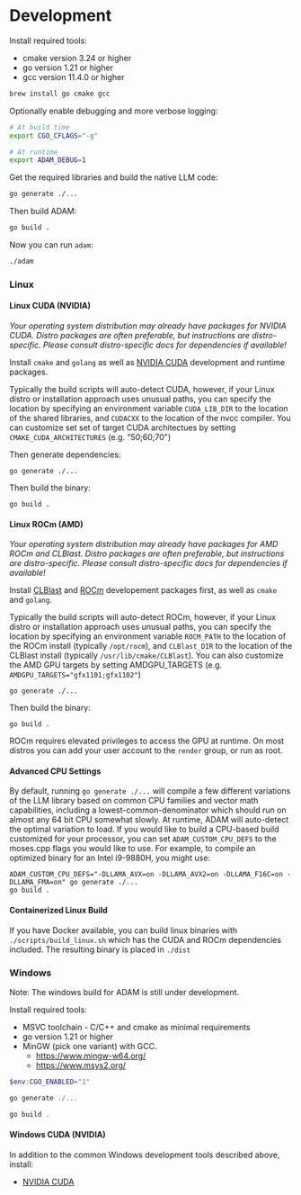 # Development

Install required tools:

- cmake version 3.24 or higher
- go version 1.21 or higher
- gcc version 11.4.0 or higher

```bash
brew install go cmake gcc
```

Optionally enable debugging and more verbose logging:

```bash
# At build time
export CGO_CFLAGS="-g"

# At runtime
export ADAM_DEBUG=1
```

Get the required libraries and build the native LLM code:

```bash
go generate ./...
```

Then build ADAM:

```bash
go build .
```

Now you can run `adam`:

```bash
./adam
```

### Linux

#### Linux CUDA (NVIDIA)

*Your operating system distribution may already have packages for NVIDIA CUDA. Distro packages are often preferable, but instructions are distro-specific. Please consult distro-specific docs for dependencies if available!*

Install `cmake` and `golang` as well as [NVIDIA CUDA](https://developer.nvidia.com/cuda-downloads)
development and runtime packages. 

Typically the build scripts will auto-detect CUDA, however, if your Linux distro
or installation approach uses unusual paths, you can specify the location by
specifying an environment variable `CUDA_LIB_DIR` to the location of the shared
libraries, and `CUDACXX` to the location of the nvcc compiler.  You can customize
set set of target CUDA architectues by setting `CMAKE_CUDA_ARCHITECTURES` (e.g. "50;60;70")

Then generate dependencies:

```
go generate ./...
```

Then build the binary:

```
go build .
```

#### Linux ROCm (AMD)

*Your operating system distribution may already have packages for AMD ROCm and CLBlast. Distro packages are often preferable, but instructions are distro-specific. Please consult distro-specific docs for dependencies if available!*

Install [CLBlast](https://github.com/CNugteren/CLBlast/blob/master/doc/installation.md) and [ROCm](https://rocm.docs.amd.com/en/latest/deploy/linux/quick_start.html) developement packages first, as well as `cmake` and `golang`.

Typically the build scripts will auto-detect ROCm, however, if your Linux distro
or installation approach uses unusual paths, you can specify the location by
specifying an environment variable `ROCM_PATH` to the location of the ROCm
install (typically `/opt/rocm`), and `CLBlast_DIR` to the location of the
CLBlast install (typically `/usr/lib/cmake/CLBlast`).  You can also customize
the AMD GPU targets by setting AMDGPU_TARGETS (e.g. `AMDGPU_TARGETS="gfx1101;gfx1102"`)

```
go generate ./...
```

Then build the binary:

```
go build .
```

ROCm requires elevated privileges to access the GPU at runtime.  On most distros you can add your user account to the `render` group, or run as root.

#### Advanced CPU Settings

By default, running `go generate ./...` will compile a few different variations
of the LLM library based on common CPU families and vector math capabilities,
including a lowest-common-denominator which should run on almost any 64 bit CPU
somewhat slowly.  At runtime, ADAM will auto-detect the optimal variation to
load.  If you would like to build a CPU-based build customized for your
processor, you can set `ADAM_CUSTOM_CPU_DEFS` to the moses.cpp flags you would
like to use.  For example, to compile an optimized binary for an Intel i9-9880H,
you might use:

```
ADAM_CUSTOM_CPU_DEFS="-DLLAMA_AVX=on -DLLAMA_AVX2=on -DLLAMA_F16C=on -DLLAMA_FMA=on" go generate ./...
go build .
```

#### Containerized Linux Build

If you have Docker available, you can build linux binaries with `./scripts/build_linux.sh` which has the CUDA and ROCm dependencies included.  The resulting binary is placed in `./dist`


### Windows

Note: The windows build for ADAM is still under development.

Install required tools:

- MSVC toolchain - C/C++ and cmake as minimal requirements
- go version 1.21 or higher
- MinGW (pick one variant) with GCC.
  - <https://www.mingw-w64.org/>
  - <https://www.msys2.org/>

```powershell
$env:CGO_ENABLED="1"

go generate ./...

go build .
```

#### Windows CUDA (NVIDIA)

In addition to the common Windows development tools described above, install:

- [NVIDIA CUDA](https://docs.nvidia.com/cuda/cuda-installation-guide-microsoft-windows/index.html)
